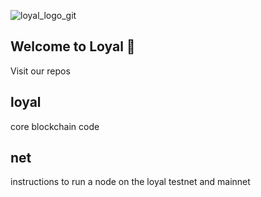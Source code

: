 ![loyal_logo_git](https://user-images.githubusercontent.com/59664421/213293621-195cae66-0826-4d93-a2a5-51731c526d16.png)

Welcome to Loyal 👋
---------------------
Visit our repos

loyal
---------------------
core blockchain code

net
---------------------
instructions to run a node on the loyal testnet and mainnet
